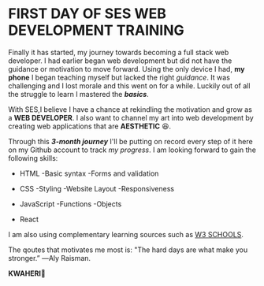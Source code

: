 # FIRST DAY OF SES WEB DEVELOPMENT TRAINING
Finally it has started, my journey towards becoming a full stack web developer. I had earlier began web development but did not have the guidance or motivation to move forward. Using the only device I had, **my phone** I began teaching myself but lacked the right _guidance_. It was challenging and I lost morale and this went on for a while. Luckily out of all the struggle to learn I mastered the ***basics***. 

With SES,I believe I have a chance at rekindling the motivation and grow as a **WEB DEVELOPER**. I also want to channel my art into web development by creating web applications that are **AESTHETIC** :laughing:.

Through this ***3-month journey*** I'll be putting on record every step of it here on my Github account to track _my progress_. I am looking forward to gain the following skills:
- HTML
   -Basic syntax
    -Forms and validation
+ CSS
   -Styling
    -Website Layout
     -Responsiveness
* JavaScript
   -Functions
    -Objects
- React

I am also using complementary learning sources such as [W3 SCHOOLS](https://www.w3schools.com/js/default.asp).

The qoutes that motivates me most is:
"The hard days are what make you stronger.” ―Aly Raisman.

**KWAHERI**:wave:
